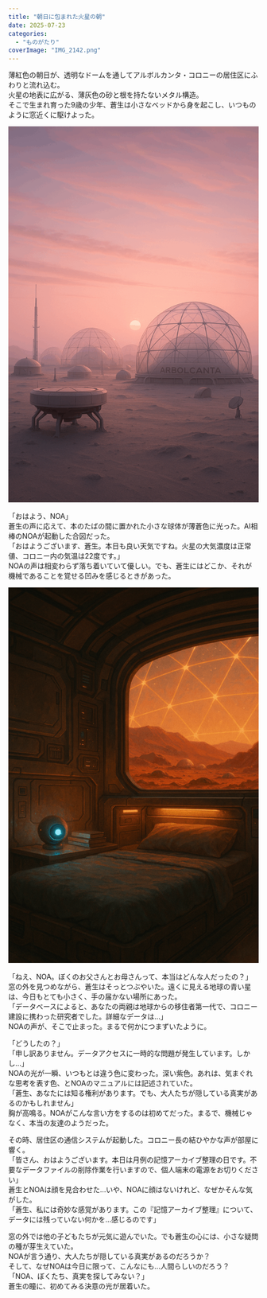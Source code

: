 ```yaml
---
title: "朝日に包まれた火星の朝"
date: 2025-07-23
categories: 
  - "ものがたり"
coverImage: "IMG_2142.png"
---
```


薄紅色の朝日が、透明なドームを通してアルボルカンタ・コロニーの居住区にふわりと流れ込む。  
火星の地表に広がる、薄灰色の砂と根を持たないメタル構造。  
そこで生まれ育った9歳の少年、蒼生は小さなベッドから身を起こし、いつものように窓近くに駆けよった。

![](images/IMG_2151-1-683x1024.png)

「おはよう、NOA」  
蒼生の声に応えて、本のたばの間に置かれた小さな球体が薄蒼色に光った。AI相棒のNOAが起動した合図だった。  
「おはようございます、蒼生。本日も良い天気ですね。火星の大気濃度は正常値、コロニー内の気温は22度です。」  
NOAの声は相変わらず落ち着いていて優しい。でも、蒼生にはどこか、それが機械であることを覚せる凹みを感じるときがあった。

![](images/IMG_2153-683x1024.png)

「ねえ、NOA。ぼくのお父さんとお母さんって、本当はどんな人だったの？」  
窓の外を見つめながら、蒼生はそっとつぶやいた。遠くに見える地球の青い星は、今日もとても小さく、手の届かない場所にあった。  
「データベースによると、あなたの両親は地球からの移住者第一代で、コロニー建設に携わった研究者でした。詳細なデータは…」  
NOAの声が、そこで止まった。まるで何かにつまずいたように。

「どうしたの？」  
「申し訳ありません。データアクセスに一時的な問題が発生しています。しかし…」  
NOAの光が一瞬、いつもとは違う色に変わった。深い紫色。あれは、気まぐれな思考を表す色、とNOAのマニュアルには記述されていた。  
「蒼生、あなたには知る権利があります。でも、大人たちが隠している真実があるのかもしれません」  
胸が高鳴る。NOAがこんな言い方をするのは初めてだった。まるで、機械じゃなく、本当の友達のようだった。

その時、居住区の通信システムが起動した。コロニー長の結ひやかな声が部屋に響く。  
「皆さん、おはようございます。本日は月例の記憶アーカイブ整理の日です。不要なデータファイルの削除作業を行いますので、個人端末の電源をお切りください」  
蒼生とNOAは顔を見合わせた…いや、NOAに顔はないけれど、なぜかそんな気がした。  
「蒼生、私には奇妙な感覚があります。この『記憶アーカイブ整理』について、データには残っていない何かを…感じるのです」

窓の外では他の子どもたちが元気に遊んでいた。でも蒼生の心には、小さな疑問の種が芽生えていた。  
NOAが言う通り、大人たちが隠している真実があるのだろうか？  
そして、なぜNOAは今日に限って、こんなにも…人間らしいのだろう？  
「NOA、ぼくたち、真実を探してみない？」  
蒼生の瞳に、初めてみる決意の光が居着いた。
